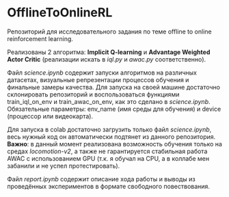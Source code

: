 # OfflineToOnlineRL

Репозиторий для исследовательного задания по теме offline to online reinforcement learning.

Реализованы 2 алгоритма: **Implicit Q-learning** и **Advantage Weighted Actor Critic** (реализации искать в *iql.py* и *awac.py* соответственно).

Файл *science.ipynb* содержит запуски алгоритмов на различных датасетах, визуальные репрезентации процессов обучения и финальные замеры качества. 
Для запуска на своей машине достаточно склонировать репозиторий и воспользоваться функциями train_iql_on_env и train_awac_on_env, как это сделано в *science.ipynb*. 
Обязательные параметры: env_name (имя среды для обучения) и device (процессор или видеокарта).

Для запуска в colab достаточно загрузить только файл *science.ipynb*, весь нужный код он автоматически подтянет из данного репозитория.
**Важно**: в данный момент реализована возможность обучения только на средах *locomotion-v2*, а также не гарантируется стабильная работа AWAC с использованием GPU 
(т.к. я обучал на CPU, а в коллабе мен забанили и не успел протестировать).

Файл *report.ipynb* содержит описание хода работы и выводы из проведённых экспериментов в формате свободного повествования.
